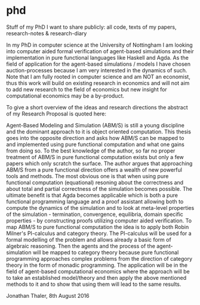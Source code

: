 # phd
Stuff of my PhD I want to share publicly: all code, texts of my papers, research-notes &amp; research-diary

In my PhD in computer science at the University of Nottingham I am looking into computer aided formal verification of agent-based simulations and their implementation in pure functional languages like Haskell and Agda. As the field of application for the agent-based simulations / models I have chosen auction-processes because I am very interested in the dynamics of such. 
Note that I am fully rooted in computer science and am NOT an economist, thus this work will build on existing research in economics and will not aim to add new research to the field of economics but new insight for computational economics may be a by-product.

To give a short overview of the ideas and research directions the abstract of my Research Proposal is quoted here:

Agent-Based Modeling and Simulation (ABM/S) is still a young discipline and the dominant approach to it is object oriented computation. This thesis goes into the opposite direction and asks how ABM/S can be mapped to and implemented using pure functional computation and what one gains from doing so. To the best knowledge of the author, so far no proper treatment of ABM/S in pure functional computation exists but only a few papers which only scratch the surface. The author argues that approaching ABM/S from a pure functional direction  offers a wealth of new powerful tools and methods. The most obvious one is that when using pure functional computation (equational) resoning about the correctness and about total and partial correctness of the simulation becomes possible. The ultimate benefit is that Agda becomes applicable which is both a pure functional programming language and a proof assistant allowing both to compute the dynamics of the simulation and to look at meta-level properties of the simulation - termination, convergence, equilibria, domain specific properties - by constructing proofs utilizing computer aided verification.
To map ABM/S to pure functional computation the idea is to apply both Robin Milner's PI-calculus and category theory. The PI-calculus will be used for a formal modelling of the problem and allows already a basic form of algebraic reasoning. Then the agents and the process of the agent-simulation will be mapped to category theory because pure functional programming approaches complex problems from the direction of category theory in the form of monadic programming.
The application will be in the field of agent-based computational economics where the approach will be to take an established model/theory and then apply the above mentioned methods to it and to show that using them will lead to the same results. 

Jonathan Thaler, 8th August 2016

